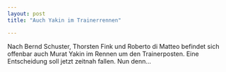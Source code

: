 ```yaml
---
layout: post
title: "Auch Yakin im Trainerrennen"

---
```


Nach Bernd Schuster, Thorsten Fink und Roberto di Matteo befindet sich offenbar auch Murat Yakin im Rennen um den Trainerposten. Eine Entscheidung soll jetzt zeitnah fallen. Nun denn...


